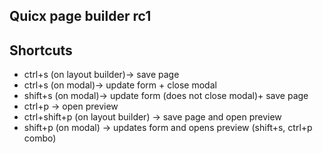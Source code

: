 ## Quicx page builder rc1

## Shortcuts
- ctrl+s (on layout builder)-> save page
- ctrl+s (on modal)-> update form + close modal
- shift+s (on modal)-> update form (does not close modal)+ save page
- ctrl+p -> open preview
- ctrl+shift+p (on layout builder) -> save page and open preview
- shift+p (on modal) -> updates form and opens preview (shift+s, ctrl+p combo)